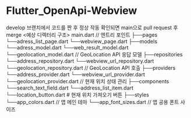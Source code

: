 # Flutter_OpenApi-Webview


develop 브랜치에서 코드를 짠 후 정상 작동 확인되면 main으로 pull request 후 merge
<예상 디렉터리 구조>
main.dart // 엔트리 포인트
├──pages
└──adress_list_page.dart
└──webview_page.dart
├──models
└──adress_model.dart
└──web_result_model.dart
└──geolocation_model.dart // GeoLocation API 응답 모델
├──repositories
└──address_repository.dart
└──webview_url_repository.dart
└──geolocation_repository.dart // GeoLocation API 호출
├──providers
└──address_provider.dart
└──webview_url_provider.dart
└──geolocation_provider.dart // 현재 위치 상태 관리
├──components
└──search_text_field.dart
└──address_list_item.dart
└──location_button.dart # 현재 위치 가져오기 버튼
├──styles
└──app_colors.dart // 앱 메인 테마
└──app_font_sizes.dart // 앱 공용 폰트 사이즈